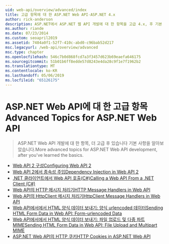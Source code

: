 ```yaml
---
uid: web-api/overview/advanced/index
title: 고급 항목에 대 한 ASP.NET Web API-ASP.NET 4.x
author: rick-anderson
description: ASP.NET에서 ASP.NET 웹 API 개발에 대 한 항목을 고급 4.x, 후 기본 사항을 알아보았습니다.
ms.author: riande
ms.date: 07/23/2014
ms.custom: seoapril2019
ms.assetid: 7404a0f1-52f7-410c-abd0-c96bab52d217
msc.legacyurl: /web-api/overview/advanced
msc.type: chapter
ms.openlocfilehash: 546c7b0d868fcd7a3f3457d623b69eaefa646175
ms.sourcegitcommit: 51b01b6ff8edde57d8243e4da28c9f1e7f1962b2
ms.translationtype: MT
ms.contentlocale: ko-KR
ms.lasthandoff: 05/06/2019
ms.locfileid: "65126175"
---
```

# <a name="advanced-topics-for-aspnet-web-api"></a><span data-ttu-id="cb462-103">ASP.NET Web API에 대 한 고급 항목</span><span class="sxs-lookup"><span data-stu-id="cb462-103">Advanced Topics for ASP.NET Web API</span></span>

> <span data-ttu-id="cb462-104">ASP.NET Web API 개발에 대 한 항목, 더 고급 후 있습니다 기본 사항을 알아보았습니다.</span><span class="sxs-lookup"><span data-stu-id="cb462-104">More advanced topics for ASP.NET Web API development, after you've learned the basics.</span></span>

- [<span data-ttu-id="cb462-105">Web API 2 구성</span><span class="sxs-lookup"><span data-stu-id="cb462-105">Configuring Web API 2</span></span>](configuring-aspnet-web-api.md)
- [<span data-ttu-id="cb462-106">Web API 2에서 종속성 주입</span><span class="sxs-lookup"><span data-stu-id="cb462-106">Dependency Injection in Web API 2</span></span>](dependency-injection.md)
- [<span data-ttu-id="cb462-107">.NET 클라이언트에서 Web API 호출(C#)</span><span class="sxs-lookup"><span data-stu-id="cb462-107">Calling a Web API From a .NET Client (C#)</span></span>](calling-a-web-api-from-a-net-client.md)
- [<span data-ttu-id="cb462-108">Web API의 HTTP 메시지 처리기</span><span class="sxs-lookup"><span data-stu-id="cb462-108">HTTP Message Handlers in Web API</span></span>](http-message-handlers.md)
- [<span data-ttu-id="cb462-109">Web API의 HttpClient 메시지 처리기</span><span class="sxs-lookup"><span data-stu-id="cb462-109">HttpClient Message Handlers in Web API</span></span>](httpclient-message-handlers.md)
- [<span data-ttu-id="cb462-110">Web API에서에서 HTML 양식 데이터 보내기: 양식 urlencoded 데이터</span><span class="sxs-lookup"><span data-stu-id="cb462-110">Sending HTML Form Data in Web API: Form-urlencoded Data</span></span>](sending-html-form-data-part-1.md)
- [<span data-ttu-id="cb462-111">Web API에서에서 HTML 양식 데이터 보내기: 파일 업로드 및 다중 파트 MIME</span><span class="sxs-lookup"><span data-stu-id="cb462-111">Sending HTML Form Data in Web API: File Upload and Multipart MIME</span></span>](sending-html-form-data-part-2.md)
- [<span data-ttu-id="cb462-112">ASP.NET Web API의 HTTP 쿠키</span><span class="sxs-lookup"><span data-stu-id="cb462-112">HTTP Cookies in ASP.NET Web API</span></span>](http-cookies.md)

